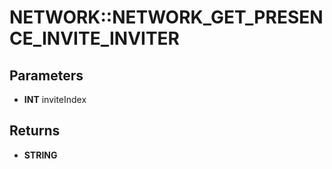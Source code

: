 # NETWORK::NETWORK_GET_PRESENCE_INVITE_INVITER

## Parameters
* **INT** inviteIndex

## Returns
* **STRING**